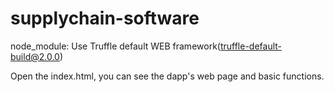 # supplychain-software
node_module: Use Truffle default WEB framework(truffle-default-build@2.0.0)

Open the index.html, you can see the dapp's web page and basic functions.
